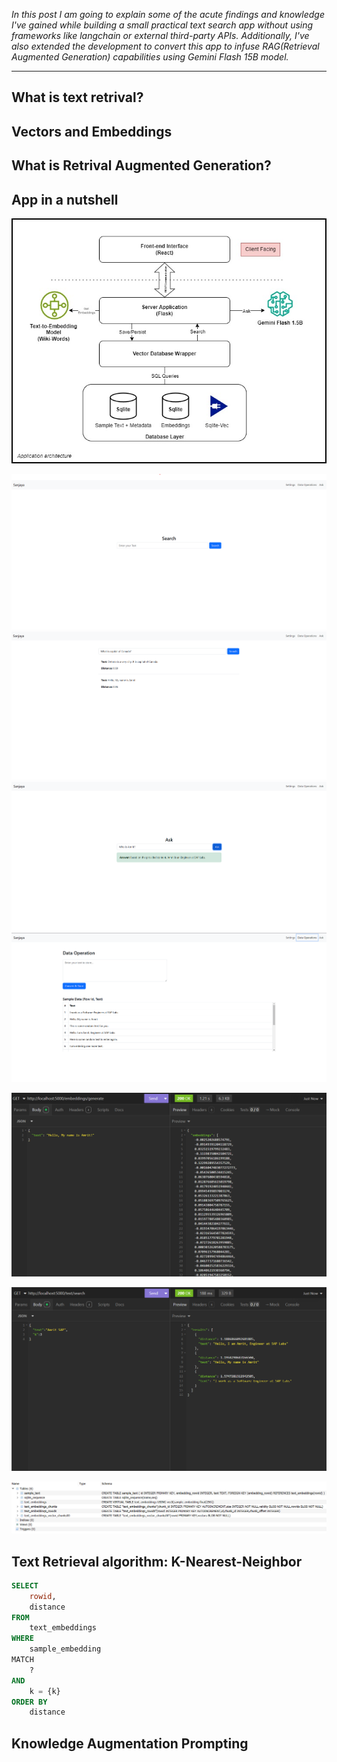 <!--
.. title: Learnings from Embeddings and Retrieval Augmentated Generation
.. slug: learnings-from-embeddings-and-retrieval-augmentated-generation
.. date: 2024-11-30 12:53:55 UTC+05:30
.. tags:genai
.. category: Artificial Intelligence
.. link:
.. description: Here is the summary of insights I've gained after building a practical text search app using vector embedding and RAG without using frameworks or external APIs.
.. type: text
-->

_In this post I am going to explain some of the acute findings and knowledge I've gained while building a small practical text search app without using frameworks like langchain or external third-party APIs. Additionally, I've also extended the development to convert this app to infuse RAG(Retrieval Augmented Generation) capabilities using Gemini Flash 15B model._

---

## What is text retrival?

## Vectors and Embeddings

## What is Retrival Augmented Generation?

## App in a nutshell

![](/images/learnings_from_text_embeddings_RAG.jpg)

<div class="row no-gutters image-grid">
        <div class="col-6">
            <img src="/images/search.png" class="img-fluid border border-primary" alt="Image 1">
        </div>
        <div class="col-6">
            <img src="/images/search_results.png" class="img-fluid border border-primary" alt="Image 2">
        </div>
        <div class="col-6">
            <img src="/images/ask_results.png" class="img-fluid border border-primary" alt="Image 3">
        </div>
        <div class="col-6">
            <img src="/images/data_operations.png" class="img-fluid border border-primary" alt="Image 4">
        </div>
    </div>

![](/images/insomnia_output.png)

![](/images/insomnia_output_2.png)

![](/images/vector_database_structure.png)

## Text Retrieval algorithm: K-Nearest-Neighbor

```sql
SELECT
    rowid,
    distance
FROM
    text_embeddings
WHERE
    sample_embedding
MATCH
    ?
AND
    k = {k}
ORDER BY
    distance
```

## Knowledge Augmentation Prompting
